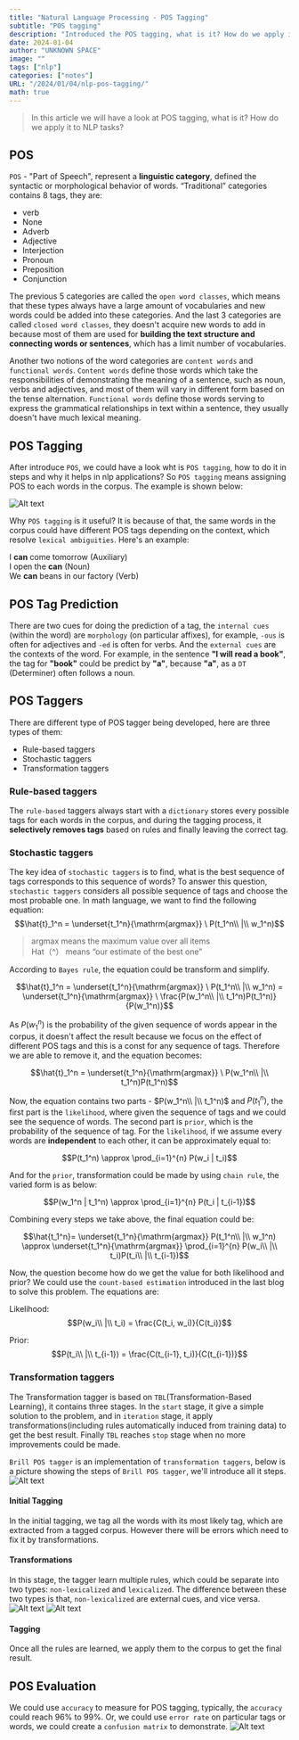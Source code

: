 ```yaml
---
title: "Natural Language Processing - POS Tagging"
subtitle: "POS tagging"
description: "Introduced the POS tagging, what is it? How do we apply it to NLP tasks?"
date: 2024-01-04
author: "UNKNOWN SPACE"
image: ""
tags: ["nlp"]
categories: ["notes"]
URL: "/2024/01/04/nlp-pos-tagging/"
math: true
---
```


> In this article we will have a look at POS tagging, what is it? How do we apply it to NLP tasks?

## POS
`POS` - "Part of Speech", represent a **linguistic category**, defined the syntactic or morphological behavior of words. “Traditional” categories contains 8 tags, they are:

- verb
- None
- Adverb
- Adjective
- Interjection
- Pronoun
- Preposition
- Conjunction

The previous 5 categories are called the `open word classes`, which means that these types always have a large amount of vocabularies and new words could be added into these categories. And the last 3 categories are called `closed word classes`, they doesn't acquire new words to add in because most of them are used for **building the text structure and connecting words or sentences**, which has a limit number of vocabularies.

Another two notions of the word categories are `content words` and `functional words`. `Content words` define those words which take the responsibilities of demonstrating the meaning of a sentence, such as noun, verbs and adjectives, and most of them will vary in different form based on the tense alternation. `Functional words` define those words serving to express the grammatical relationships in text within a sentence, they usually doesn't have much lexical meaning.

## POS Tagging

After introduce `POS`, we could have a look wht is `POS tagging`, how to do it in steps and why it helps in nlp applications? So `POS tagging` means assigning POS to each words in the corpus. The example is shown below:

![Alt text](/img/nlp/nlp-pos-tagging/image.png)

Why `POS tagging` is it useful? It is because of that, the same words in the corpus could have different POS tags depending on the context, which resolve `lexical ambiguities`. Here's an example:

I **can** come tomorrow (Auxiliary)  
I open the **can** (Noun)    
We **can** beans in our factory (Verb)  

## POS Tag Prediction
There are two cues for doing the prediction of a tag, the `internal cues` (within the word) are `morphology` (on particular affixes), for example, `-ous` is often for adjectives and `-ed` is often for verbs. And the `external cues` are the contexts  of the word. For example, in the sentence **"I will read a book"**, the tag for **"book"** could be predict by **"a"**, because **"a"**, as a `DT`  (Determiner) often follows a noun.

## POS Taggers
There are different type of POS tagger being developed, here are three types of them:

- Rule-based taggers
- Stochastic taggers
- Transformation taggers

### Rule-based taggers

The `rule-based` taggers always start with a `dictionary` stores every possible tags for each words in the corpus, and during the tagging process, it **selectively removes tags** based on rules and finally leaving the correct tag.

### Stochastic taggers

The key idea of `stochastic taggers` is to find, what is the best sequence of tags corresponds to this sequence of words? To answer this question, `stochastic taggers` considers all possible sequence of tags and choose the most probable one. In math language, we want to find the following equation:
$$\hat{t}_1^n = \underset{t_1^n}{\mathrm{argmax}} \ P(t_1^n\\ |\\ w_1^n)$$

> argmax means the maximum value over all items  
> Hat（^） means “our estimate of the best one”

According to `Bayes rule`, the equation could be transform and simplify.

$$\hat{t}_1^n = \underset{t_1^n}{\mathrm{argmax}} \ P(t_1^n\\ |\\ w_1^n) = \underset{t_1^n}{\mathrm{argmax}} \ \frac{P(w_1^n\\ |\\ t_1^n)P(t_1^n)}{P(w_1^n)}$$

As $P(w_1^n)$ is the probability of the given sequence of words appear in the corpus, it doesn't affect the result because we focus on the effect of different POS tags and this is a const for any sequence of tags. Therefore we are able to remove it, and the equation becomes:

$$\hat{t}_1^n = \underset{t_1^n}{\mathrm{argmax}} \ P(w_1^n\\ |\\ t_1^n)P(t_1^n)$$

Now, the equation contains two parts - $P(w_1^n\\ |\\ t_1^n)$ and $P(t_1^n)$, the first part is the `likelihood`, where given the sequence of tags and we could see the sequence of words. The second part is `prior`, which is the probability of the sequence of tag. For the `likelihood`, if we assume every words are **independent** to each other, it can be approximately equal to:

$$P(t_1^n) \approx \prod_{i=1}^{n} P(w_i | t_i)$$

And for the `prior`, transformation could be made by using `chain rule`, the varied form is as below:

$$P(w_1^n | t_1^n) \approx \prod_{i=1}^{n} P(t_i | t_{i-1})$$

Combining every steps we take above, the final equation could be:

$$\hat{t_1^n}= \underset{t_1^n}{\mathrm{argmax}} P(t_1^n\\ |\\ w_1^n) \approx \underset{t_1^n}{\mathrm{argmax}} \prod_{i=1}^{n} P(w_i\\ |\\ t_i)P(t_i\\ |\\ t_{i-1})$$

Now, the question become how do we get the value for both likelihood and prior? We could use the `count-based estimation` introduced in the last blog to solve this problem. The equations are:

Likelihood:
$$P(w_i\\ |\\ t_i) = \frac{C(t_i, w_i)}{C(t_i)}$$

Prior:
$$P(t_i\\ |\\ t_{i-1}) = \frac{C(t_{i-1}, t_i)}{C(t_{i-1})}$$

### Transformation taggers

The Transformation tagger is based on `TBL`(Transformation-Based Learning), it contains three stages. In the `start` stage, it give a simple solution to the problem, and in `iteration` stage, it apply transformations(including rules automatically induced from training data) to get the best result. Finally `TBL` reaches `stop` stage when no more improvements could be made. 

`Brill POS tagger` is an implementation of `transformation taggers`, below is a picture showing the steps of `Brill POS tagger`, we'll introduce all it steps.
![Alt text](/img/nlp/nlp-pos-tagging/image2.png)

#### Initial Tagging

In the initial tagging, we tag all the words with its most likely tag, which are extracted from a tagged corpus. However there will be errors which need to fix it by transformations.

#### Transformations

In this stage, the tagger learn multiple rules, which could be separate into two types: `non-lexicalized` and `lexicalized`. The difference between these two types is that, `non-lexicalized` are external cues, and vice versa.
![Alt text](/img/nlp/nlp-pos-tagging/image4.png "non-lexicalized")
![Alt text](/img/nlp/nlp-pos-tagging/image3.png "lexicalized")

#### Tagging

Once all the rules are learned, we apply them to the corpus to get the final result.

## POS Evaluation

We could use `accuracy` to measure for POS tagging, typically, the `accuracy` could reach 96% to 99%. Or, we could use `error rate` on particular tags or words, we could create a `confusion matrix` to demonstrate.
![Alt text](/img/nlp/nlp-pos-tagging/image6.png)
